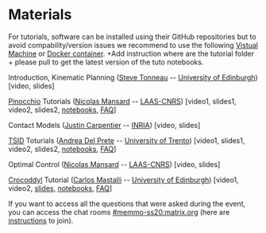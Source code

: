 # Materials

For tutorials, software can be installed using their GitHub repositories but to avoid compability/version issues we recommend to use the following [Vistual Machine]() or [Docker container](). +Add instruction where are the tutorial folder + please pull to get the latest version of the tuto notebooks. 

Introduction, Kinematic Planning ([Steve Tonneau](http://stevetonneau.fr/) -- [University of Edinburgh](http://www.ed.ac.uk/informatics))
 [video, slides]

[Pinocchio](https://github.com/stack-of-tasks/pinocchio) Tutorials ([Nicolas Mansard](https://gepettoweb.laas.fr/index.php/Members/NicolasMansard) -- [LAAS-CNRS](http://projects.laas.fr/gepetto)) 
[video1, slides1, video2, slides2, [notebooks](https://github.com/MeMory-of-MOtion/summer-school/tree/master/tutorials/pinocchio), [FAQ](https://scalar.vector.im/etherpad/p/r.1c0d00e84d66a3f5661a6eb2d9fd92f6)]

Contact Models ([Justin Carpentier](https://jcarpent.github.io/) -- [INRIA](https://www.di.ens.fr/)) [video, slides]

[TSID](https://github.com/stack-of-tasks/tsid) Toturials ([Andrea Del Prete](https://andreadelprete.github.io/) -- [University of Trento](https://www.unitn.it/en)) 
[video1, slides1, video2, slides2, [notebooks](https://github.com/MeMory-of-MOtion/summer-school/tree/master/tutorials/tsid), [FAQ](https://scalar.vector.im/etherpad/p/r.e49f86965d701e427eaebe5b9e807ece)]

Optimal Control ([Nicolas Mansard](https://gepettoweb.laas.fr/index.php/Members/NicolasMansard) -- [LAAS-CNRS](http://projects.laas.fr/gepetto))
[video, slides]

[Crocoddyl](https://github.com/loco-3d/crocoddyl) Tutorial ([Carlos Mastalli](https://cmastalli.github.io/) -- [University of Edinburgh](http://www.ed.ac.uk/informatics))
[video1, video2, [slides](/summer-school/materials/memmo20ss_slides_crocoddyl.pdf), [notebooks](https://github.com/MeMory-of-MOtion/summer-school/tree/master/tutorials/crocoddyl), [FAQ](https://scalar.vector.im/etherpad/p/r.a4b2eda03c49aa15d2fac53a92980b4b)]


If you want to access all the questions that were asked during the event, you can access the chat rooms [#memmo-ss20:matrix.org](https://matrix.to/#/#memmo-ss20:matrix.org) (here are [instructions](/summer-school/matrix) to join).
